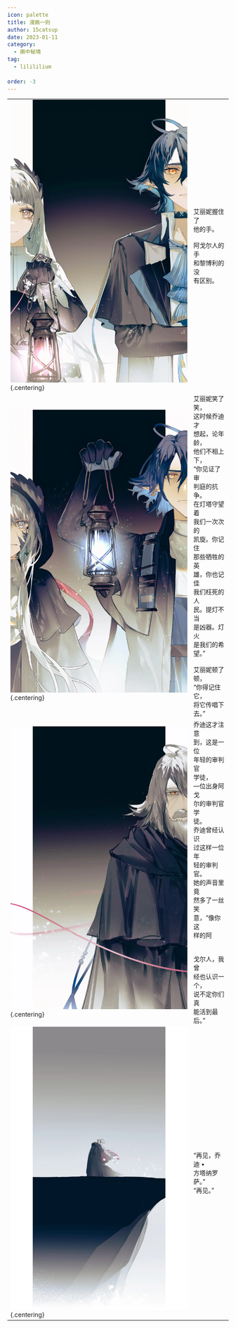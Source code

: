 ```yaml
---
icon: palette
title: 漫画一则
author: 15catsup
date: 2023-01-11
category:
  - 画中秘境
tag:
  - lilililium

order: -3
---
```


<style>
tr, td, th {
   border: none!important;
}
table th:first-of-type {
    width: 80%;
}
table th:nth-of-type(2) {
    width: 20%;
}
</style>

|  |  |
| ----------- | ----------- |
|![](./res/comic/comic1.webp) {.centering}|艾丽妮握住了<br>他的手。<br><br>阿戈尔人的手<br>和黎博利的没<br>有区别。|
|![](./res/comic/comic2.webp) {.centering}|艾丽妮笑了笑，<br>这时候乔迪才<br>想起，论年龄，<br>他们不相上下，<br>“你见证了审<br>判庭的抗争。<br>在灯塔守望着<br>我们一次次的<br>凯旋。你记住<br>那些牺牲的英<br>雄，你也记佳<br>我们枉死的人<br>民。提灯不当<br>是凶器。灯火<br>是我们的希<br>望。”<br><br>艾丽妮顿了顿，<br>“你得记住它，<br>将它传唱下<br>去。”|
|![](./res/comic/comic3.webp) {.centering}|乔迪这才注意<br>到，这是一位<br>年轻的审判官<br>学徒，<br>—位出身阿戈<br>尔的审判官学<br>徒。<br>乔迪曾经认识<br>过这样一位年<br>轻的审判官。<br>她的声音里竟<br>然多了一丝笑<br>意，“像你这<br>样的阿<br><br><br>戈尔人，我曾<br>经也认识一个，<br>说不定你们真<br>能活到最后。”|
|![](./res/comic/comic4.webp) {.centering}|“再见，乔迪 •<br>方塔纳罗萨。”<br>“再见。”|

<ArticleAd />
